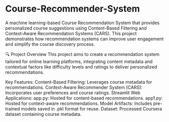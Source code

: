 # Course-Recommender-System

A machine learning-based Course Recommendation System that provides personalized course suggestions using Content-Based Filtering and Context-Aware Recommendation Systems (CARS). This project demonstrates how recommendation systems can improve user engagement and simplify the course discovery process.

🔍 Project Overview
This project aims to create a recommendation system tailored for online learning platforms, integrating content metadata and contextual factors like difficulty levels and ratings to deliver personalized recommendations.

Key Features:
Content-Based Filtering: Leverages course metadata for recommendations.
Context-Aware Recommender System (CARS): Incorporates user preferences and course ratings.
Streamlit Web Applications:
app.py: Hosted for content-based recommendations.
app1.py: Hosted for context-aware recommendations.
Model Artifacts: Includes pre-trained models saved in .pkl format for reuse.
Dataset: Processed Coursera dataset containing course metadata.
